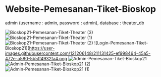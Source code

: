 # Website-Pemesanan-Tiket-Bioskop

admin (username : admin, password : admin),
database : theater_db

![Bioskop21-Pemesanan-Tiket-Theater (3)](https://user-images.githubusercontent.com/121206148/211131428-c172f71d-95e8-4bea-b1bb-e2087d88f509.png)
![Bioskop21-Pemesanan-Tiket-Theater (1)](https://user-images.githubusercontent.com/121206148/211131431-ce670976-0e96-442f-b9a3-b7a21a63ce1e.png)
![Bioskop21-Pemesanan-Tiket-Theater (2)](https://user-images.githubusercontent.com/121206148/211131430-113b22eb-94a9-4e5a-ab20-cba09cefa1f3.png)
![Login-Pemesanan-Tiket-Bioskop21](https://user-images.githubusercontent.com/121206148/211131425-ef998464-45a5-472e-a580-5b5ff4932fa4.png
![Admin-Pemesanan-Tiket-Bioskop21](https://user-images.githubusercontent.com/121206148/211131424-63b75599-cc9a-48e1-a05c-ddcab00dd66d.png)
![Admin-Pemesanan-Tiket-Bioskop21 (2)](https://user-images.githubusercontent.com/121206148/211131434-633f5168-0e5d-4ccf-8160-62f8a05d9d26.png)
![Admin-Pemesanan-Tiket-Bioskop21 (1)](https://user-images.githubusercontent.com/121206148/211131435-d6fac633-b1f8-4bdc-bb09-386441d32971.png)
